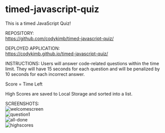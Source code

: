 # timed-javascript-quiz
  
This is a timed JavaScript Quiz!  
  
REPOSITORY:  
https://github.com/codykimb/timed-javascript-quiz/ 
  
DEPLOYED APPLICATION:  
https://codykimb.github.io/timed-javascript-quiz/
  
INSTRUCTIONS:
Users will answer code-related questions within the time limit. They will have 15 seconds for each question and will be penalized by 10 seconds for each incorrect answer. 
   
Score = Time Left
  
High Scores are saved to Local Storage and sorted into a list.  

SCREENSHOTS:  
![welcomescreen](https://user-images.githubusercontent.com/72325495/103489179-1c6b4980-4dd8-11eb-9b10-704513d2e468.png)  
![question1](https://user-images.githubusercontent.com/72325495/103489189-30af4680-4dd8-11eb-870f-524a8ae60b03.png)  
![all-done](https://user-images.githubusercontent.com/72325495/103489193-39a01800-4dd8-11eb-98d9-f72dabc02a05.png)  
![highscores](https://user-images.githubusercontent.com/72325495/103489197-415fbc80-4dd8-11eb-9c5a-25eb05e00f5b.png)





